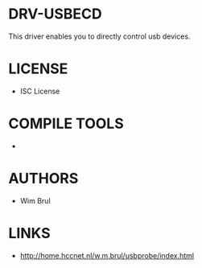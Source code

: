 DRV-USBECD
==========

This driver enables you to directly control usb devices.

LICENSE
===============
* ISC License

COMPILE TOOLS
===============
* 

AUTHORS
===============
* Wim Brul

LINKS
===============
* http://home.hccnet.nl/w.m.brul/usbprobe/index.html
